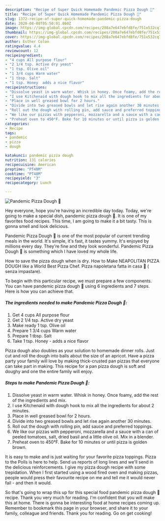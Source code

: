 ```yaml
---
description: "Recipe of Super Quick Homemade Pandemic Pizza Dough 🍕"
title: "Recipe of Super Quick Homemade Pandemic Pizza Dough 🍕"
slug: 1372-recipe-of-super-quick-homemade-pandemic-pizza-dough
date: 2020-08-08T05:50:01.860Z
image: https://img-global.cpcdn.com/recipes/208a7e647ebfd8fe/751x532cq70/pandemic-pizza-dough-🍕-recipe-main-photo.jpg
thumbnail: https://img-global.cpcdn.com/recipes/208a7e647ebfd8fe/751x532cq70/pandemic-pizza-dough-🍕-recipe-main-photo.jpg
cover: https://img-global.cpcdn.com/recipes/208a7e647ebfd8fe/751x532cq70/pandemic-pizza-dough-🍕-recipe-main-photo.jpg
author: Esther Colon
ratingvalue: 4.4
reviewcount: 12
recipeingredient:
- "4 cups All purpose flour"
- "2 1/4 tsp. Active dry yeast"
- "1 tsp. Olive oil"
- "1 3/4 cups Warm water"
- "1 tbsp. Salt"
- "1 tsp. Honey  adds a nice flavor"
recipeinstructions:
- "Dissolve yeast in warm water. Whisk in honey. Once foamy, add the rest of the ingredients and mix."
- "I use Kitchenaid with dough hook to mix all the ingredients for about 2 minutes."
- "Place in well greased bowl for 2 hours."
- "Divide into two greased bowls and let rise again another 30 minutes."
- "Roll out the dough with rolling pin, add sauce and preferred toppings."
- "We like our pizzas with pepperoni, mozzarella and a sauce with a can of peeled tomatoes, salt, dried basil and a little olive oil. Mix in a blender."
- "Preheat oven to 450°F. Bake for 10 minutes or until pizza is golden brown."
categories:
- Recipe
tags:
- pandemic
- pizza
- dough

katakunci: pandemic pizza dough 
nutrition: 131 calories
recipecuisine: American
preptime: "PT40M"
cooktime: "PT48M"
recipeyield: "3"
recipecategory: Lunch

---
```



![Pandemic Pizza Dough 🍕](https://img-global.cpcdn.com/recipes/208a7e647ebfd8fe/751x532cq70/pandemic-pizza-dough-🍕-recipe-main-photo.jpg)

Hey everyone, hope you're having an incredible day today. Today, we're going to make a special dish, pandemic pizza dough 🍕. It is one of my favorites food recipes. This time, I am going to make it a bit tasty. This is gonna smell and look delicious.

Pandemic Pizza Dough 🍕 is one of the most popular of current trending meals in the world. It's simple, it's fast, it tastes yummy. It's enjoyed by millions every day. They're fine and they look wonderful. Pandemic Pizza Dough 🍕 is something which I have loved my whole life.

How to save the pizza dough when is dry. How to Make NEAPOLITAN PIZZA DOUGH like a World Best Pizza Chef. Pizza napoletana fatta in casa 🍕 ( senza impastare).


To begin with this particular recipe, we must prepare a few components. You can have pandemic pizza dough 🍕 using 6 ingredients and 7 steps. Here is how you can achieve that.

<!--inarticleads1-->

##### The ingredients needed to make Pandemic Pizza Dough 🍕:

1. Get 4 cups All purpose flour
1. Get 2 1/4 tsp. Active dry yeast
1. Make ready 1 tsp. Olive oil
1. Prepare 1 3/4 cups Warm water
1. Prepare 1 tbsp. Salt
1. Take 1 tsp. Honey - adds a nice flavor


Pizza dough also doubles as your solution to homemade dinner rolls. Just cut and roll the dough into balls about the size of an apricot. Have a pizza party your family will love by making thick-crusted pan pizzas that everyone can take part in making. This recipe for a pan pizza dough is soft and doughy and one the entire family will enjoy. 

<!--inarticleads2-->

##### Steps to make Pandemic Pizza Dough 🍕:

1. Dissolve yeast in warm water. Whisk in honey. Once foamy, add the rest of the ingredients and mix.
1. I use Kitchenaid with dough hook to mix all the ingredients for about 2 minutes.
1. Place in well greased bowl for 2 hours.
1. Divide into two greased bowls and let rise again another 30 minutes.
1. Roll out the dough with rolling pin, add sauce and preferred toppings.
1. We like our pizzas with pepperoni, mozzarella and a sauce with a can of peeled tomatoes, salt, dried basil and a little olive oil. Mix in a blender.
1. Preheat oven to 450°F. Bake for 10 minutes or until pizza is golden brown.


It is easy to make and is just waiting for your favorite pizza toppings. Pizza to the Polls is here to help. Send us reports of long lines and we&#39;ll send in the delicious reinforcements. I give my pizza dough recipe with some trepidation. When I first started using a wood fired oven and making pizzas, people would press their favourite recipe on me and tell me it would never fail - and then it would. 

So that's going to wrap this up for this special food pandemic pizza dough 🍕 recipe. Thank you very much for reading. I'm confident that you will make this at home. There is gonna be interesting food at home recipes coming up. Remember to bookmark this page in your browser, and share it to your family, colleague and friends. Thank you for reading. Go on get cooking!

